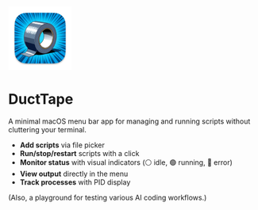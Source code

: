 <img src="DuctTape/Assets.xcassets/AppIcon.appiconset/icon_256x256.png" alt="DuctTape App Icon" width="128" height="128">

# DuctTape

A minimal macOS menu bar app for managing and running scripts without cluttering your terminal.

- **Add scripts** via file picker
- **Run/stop/restart** scripts with a click
- **Monitor status** with visual indicators (⚪️ idle, 🟢 running, 🔴 error)
- **View output** directly in the menu
- **Track processes** with PID display

(Also, a playground for testing various AI coding workflows.)